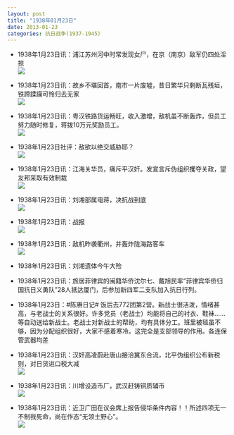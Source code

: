 ```yaml
---
layout: post
title: "1938年01月23日"
date: 2013-01-23
categories: 抗日战争(1937-1945)
---
```


<meta name="referrer" content="no-referrer" />

- 1938年1月23日讯：浦江苏州河中时常发现女尸，在京（南京）敌军仍四处淫掠 <br/><img src="https://ww3.sinaimg.cn/large/aca367d8jw1e13w7plh6fj.jpg" />

- 1938年1月23日讯：故乡不堪回首，南市一片废墟，昔日繁华只剩断瓦残垣，铁蹄蹂躏可怜归去无家 <br/><img src="https://ww2.sinaimg.cn/large/aca367d8jw1e13uhcmp5nj.jpg" />

- 1938年1月23日讯：粤汉铁路货运畅旺，收入激增，敌机虽不断轰炸，但员工努力随时修复，蒋拨10万元奖励员工。 <br/><img src="https://ww4.sinaimg.cn/large/aca367d8jw1e13squjrbbj.jpg" />

- 1938年1月23日社评：敌欲以绝交威胁耶？ <br/><img src="https://ww4.sinaimg.cn/large/aca367d8jw1e13r0hu4q3j.jpg" />

- 1938年1月23日讯：江海关华员，痛斥平汉奸。发宣言斥伪组织攫夺关政，望友邦采取有效制裁 <br/><img src="https://ww3.sinaimg.cn/large/aca367d8jw1e13pai14adj.jpg" />

- 1938年1月23日讯：刘湘部属电蒋，决抗战到底 <br/><img src="https://ww4.sinaimg.cn/large/aca367d8jw1e13nk8qzf2j.jpg" />

- 1938年1月23日讯：战报 <br/><img src="https://ww1.sinaimg.cn/large/aca367d8jw1e13ltb2j2dj.jpg" />

- 1938年1月23日讯：敌机昨袭衢州，并轰炸陇海路客车 <br/><img src="https://ww4.sinaimg.cn/large/aca367d8jw1e13kzil89bj.jpg" />

- 1938年1月23日讯：刘湘遗体今午大殓 

- 1938年1月23日讯：旅居菲律宾的闽籍华侨沈尔七、戴旭民率“菲律宾华侨归国抗日义勇队”28人抵达厦门，后参加新四军二支队加入抗日行列。 

- 1938年1月23日：#陈赓日记# 饭后去772团第2营。新战士很活泼，情绪甚高，与老战士的关系很好。许多党员（老战士）均能将自己的衬衣、鞋袜……等自动送给新战士。老战士对新战士的帮助，均有具体分工。班里被毯虽不够，因为分配组织很好，大家不感着寒冷。这完全是支部领导的作用。各连保管武器均差 

- 1938年1月23日讯：汉奸高凌蔚赴唐山接洽冀东合流，北平伪组织公布新税则，对日货进口税大减 <br/><img src="https://ww1.sinaimg.cn/large/aca367d8jw1e137y0fx4aj.jpg" />

- 1938年1月23日讯：川增设造币厂，武汉赶铸铜质辅币 <br/><img src="https://ww4.sinaimg.cn/large/aca367d8jw1e1367nff94j.jpg" />

- 1938年1月23日讯：近卫广田在议会席上报告侵华条件内容！！所述四项无一不制我死命，尚在作态“无领土野心”。 <br/><img src="https://ww4.sinaimg.cn/large/aca367d8jw1e134grm55rj.jpg" />

